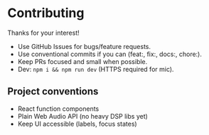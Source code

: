 # Contributing

Thanks for your interest!

- Use GitHub Issues for bugs/feature requests.
- Use conventional commits if you can (feat:, fix:, docs:, chore:).
- Keep PRs focused and small when possible.
- Dev: `npm i && npm run dev` (HTTPS required for mic).

## Project conventions
- React function components
- Plain Web Audio API (no heavy DSP libs yet)
- Keep UI accessible (labels, focus states)
